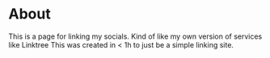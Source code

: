 # About
This is a page for linking my socials. Kind of like my own version of services like Linktree
This was created in < 1h to just be a simple linking site.
